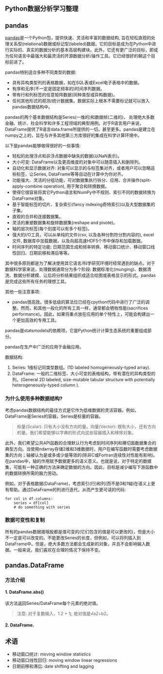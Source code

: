 Python数据分析学习整理
---------

## pandas
[pandas](https://pandas.pydata.org/pandas-docs/stable/getting_started/overview.html)是一个Python包，提供快速、灵活和丰富的数据结构, 旨在轻松直观的处理关系型(relational)数据或标记型(labeled)数据。它的目标是成为在Python中进行实际的、真实的数据分析的基本高层构建块。此外，它还有更广泛的目标，即成为任何语言中最强大和最灵活的开源数据分析/操作工具。它已经很好的朝这个目标前进了。

pandas特别适合多种不同类型的数据:
- 具有异构类型列的表格数据，如在SQL表或Excel电子表格中的数据。
- 有序和无序(不一定是固定频率的)时间序列数据。
- 带有行和列标签的任意矩阵数据(同种类型或异构数据)。
- 任何其他形式的观测/统计数据集。数据实际上根本不需要标记就可以放入pandas数据结构中。

pandas的两个基本数据结构是Series(一维的)和数据帧(二维的)， 处理绝大多数金融、统计、社会科学和许多工程领域的典型用例。对于R语言用户来说，DataFrame提供了R语言data.frame所提供的一切，甚至更多。pandas是建立在numpy之上的，旨在与许多其他第三方库很好的集成在科学计算环境中。

以下是pandas能够做得很好的一些事情:
- 轻松的处理浮点和非浮点数据中缺失的数据(以NaN表示)。
- 大小可变: DataFrame以及更高维度的对象中可以随意插入和删除列。
- 自动化和显示数据对齐: 对象可以显示的与标签集对齐，或者用户可以忽略这些标签，让Series, DataFrame等等自动在计算中为你对齐。
- 功能强大、灵活的分组功能，可对数据集执行拆分、应用、合并操作(split-apply-combine operation), 用于聚合和转换数据。
- 使得它很容易将其它Python语言和NumPy中不规则、索引不同的数据转换为DataFrame对象。
- 基于智能标签的切片、复杂索引(fancy indexing奇特索引)以及大型数据集的子集。
- 直观的合并和连接数据集。
- 灵活的重塑数据集和旋转数据集(reshape and pivote)。
- 轴的层次标签(每个刻度可以有多个标签)。
- 强大的I/O工具，可以从单纯的文件(csv, 以及各种分割符分割内容的), excel文件, 数据库中加载数据，以及向超高速HDF5个市中保存和加载数据。
- 时间序列的特定功能: 日期范围生成和频率转换、移动窗口统计、移动窗口线性回归、日期前移和滞后等等。

其中很多原则都是为了解决使用其它语言/科学研究环境时经常遇到的缺点。对于数据科学家来说，处理数据通常分为多个阶段: 数据标准化(munging)、数据清洗、数据分析建模、让后将分析结果组织成适合绘图或表格显示的形式。pandas是完成这些所有任务的理想工具。

其他一些注意事项:
- pandas很高效。很多低级的算法位已经在cpython代码中进行了广泛的调整。然而，和其他一般化的所有工具一样，通常都会牺牲性能(sacrifices performance)。因此，如果将重点放在应用的单个特性上，可能会构建出一个更加高效的专用工具。

pandas是statsmodels的依赖项，它是Python统计计算生态系统的重要组成部分。

pandas在生产中广泛的应用于金融应用。

数据结构:

1. Series: 1维标记同类型数组。(1D labeled homogeneously-typed array).
2. DataFrame: 一般的二维标签、大小可变的表格结构，带有潜在的异构类型的列。(General 2D labeled, size-mutable tabular structure with potentially heterogeneously-typed column
).

### 为什么使用多种数据结构?
考虑pandas数据结构的最佳方式是它作为低维数据的灵活容器。例如，DataFrame是Series的容器，Series是标量的容器。


> 标量(Scalar): 只有大小没有方向的量。向量(Vector): 既有大小，还有方向的量。我们希望能够以字典的形式向这些容器插入和移除对象。

此外，我们希望公共API函数的合理默认行为考虑到时间序列和横切面数据集合的典型方向。当使用ndarray存储2维和3维数据时，用户在编写函数时需要考虑数据集的方向；轴被认为是或多或少是等效的(除非C或Fortran连续性对性能有影响)。在pandas中，轴的作用赋予数据更多的语义意义。也就是说，对于特定的数据集，可能有一种正确的方法来确定数据的方向。因此，目标是减少编写下游函数中的数据转换所需的脑力劳动。

例如，对于表格数据(DataFrame)，考虑索引(行)和列(而不是0和1轴)在语义上更有帮助。通过DataFrame的列进行迭代，从而产生更可读的代码:
```
for col in df.columns:
    series = df[col]
    # do something with series
```

### 数据可变性和复制
所有的pandas数据接哦股都是值可变的(它们包含的值是可以更改的)，但是大小不一定是可以改变的。不能更改Series的长度，但例如，可以将列插入到DataFrame中。但是，绝大多数方法都会生成新的对象，并且不会影响输入数据。一般来说，我们喜欢在合理的情况下保持不变。


## pandas.DataFrame

### 方法介绍

#### 1. DataFrame.abs()
该方法返回Series/DataFrame每个元素的绝对值。
> 注意: 对于复数输入，1.2 + 1j, 绝对值是√a2+b2。



#### 2. DataFrame.

## 术语
- 移动窗口统计: moving window statistics
- 移动窗口线性回归: moving window linear regressions
- 日期前移和滞后: date shifting and lagging
